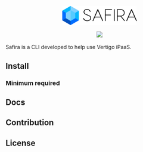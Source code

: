 <p align="center">
  <img src="./docs/safira.png" width="200" />
</p>

<p align="center">
    <img src="https://img.shields.io/badge/license-Apache%202.0-blue" />
</p>

Safira is a CLI developed to help use Vertigo iPaaS.

## Install

### Minimum required

## Docs

## Contribution

## License
